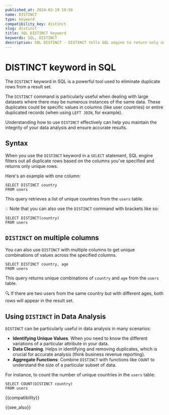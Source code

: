 ```yaml
---
published_at: 2024-03-19 19:50
name: DISTINCT
type: keyword
compatibility_key: distinct
slug: distinct
title: SQL DISTINCT keyword
keywords: SQL, DISTINCT
description: SQL DISTINCT - DISTINCT tells SQL engine to return only unique records in the result set.
---
```


# DISTINCT keyword in SQL

The `DISTINCT` keyword in SQL is a powerful tool used to eliminate duplicate rows from a result set.

The `DISTINCT` command is particularly useful when dealing with large datasets where there may be numerous instances of the same data. These duplicates could be specific values in columns (like user countries) or entire duplicated records (when using `LEFT JOIN`, for example).

Understanding how to use `DISTINCT` effectively can help you maintain the integrity of your data analysis and ensure accurate results.

## Syntax

When you use the `DISTINCT` keyword in a `SELECT` statement, SQL engine filters out all duplicate rows based on the columns you've specified and returns only unique rows.

Here's an example with one column:

~~~pgsql
SELECT DISTINCT country
FROM users
~~~

This query retrieves a list of unique countries from the `users` table.

:bulb: Note that you can also use the `DISTINCT` command with brackets like so:

~~~pgsql
SELECT DISTINCT(country)
FROM users
~~~

## `DISTINCT` on multiple columns

You can also use `DISTINCT` with multiple columns to get unique combinations of values across the specified columns.

~~~pgsql
SELECT DISTINCT country, age
FROM users
~~~

This query returns unique combinations of `country` and `age` from the `users` table.

:mag: If there are two users from the same country but with different ages, both rows will appear in the result set.

## Using `DISTINCT` in Data Analysis

`DISTINCT` can be particularly useful in data analysis in many scenarios:

* **Identifying Unique Values**. When you need to know the different variations of a particular attribute in your data.
* **Data Cleaning**. Helps in identifying and removing duplicates, which is crucial for accurate analysis (think business revenue reporting).
* **Aggregate Functions**: Combine `DISTINCT` with functions like `COUNT` to understand the size of a particular subset of data.

For instance, to count the number of unique countries in the `users` table:

~~~pgsql
SELECT COUNT(DISTINCT country)
FROM users
~~~

{{compatibility}}

{{see_also}}

